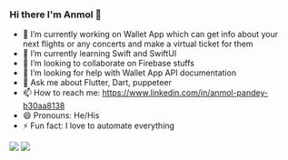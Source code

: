 ### Hi there I'm Anmol 👋


- 🔭 I’m currently working on Wallet App which can  get info about your next flights or any concerts and make a virtual ticket for them 
- 🌱 I’m currently learning Swift and SwiftUI
- 👯 I’m looking to collaborate on Firebase stuffs
- 🤔 I’m looking for help with Wallet App API documentation
- 💬 Ask me about Flutter, Dart, puppeteer
- 📫 How to reach me: https://www.linkedin.com/in/anmol-pandey-b30aa8138
- 😄 Pronouns: He/His
- ⚡ Fun fact: I love to automate everything

<img src ="https://github-readme-stats.vercel.app/api?username=anmol500&show_icons=true&theme=radical">
<img src ="https://github-readme-stats.vercel.app/api/top-langs/?username=anmol500&exclude_repo=github-readme-stats,anmol500.github.io&&show_icons=true&theme=cobalt ">
